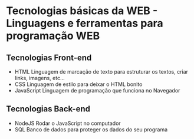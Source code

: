 # Tecnologias básicas da WEB - Linguagens e ferramentas para programação WEB

## Tecnologias Front-end
  * HTML
  Linguagem de marcação de texto para estruturar os textos, criar links, imagens, etc...
  * CSS
  Linguagem de estilo para deixar o HTML bonito
  * JavaScript
  Linguagem de programação que funciona no Navegador

## Tecnologias Back-end
  * NodeJS
  Rodar o JavaScript no computador
  * SQL
  Banco de dados para proteger os dados do seu programa
  